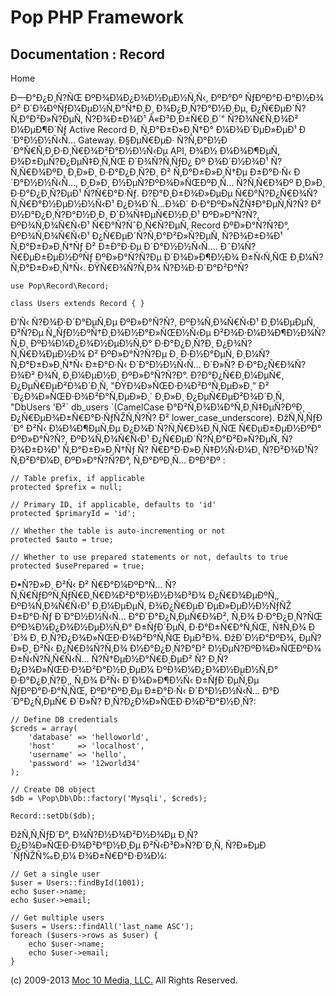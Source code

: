 Pop PHP Framework
=================

Documentation : Record
----------------------

Home

Ð—Ð°Ð¿Ð¸Ñ?ÑŒ ÐºÐ¾Ð¼Ð¿Ð¾Ð½ÐµÐ½Ñ‚Ñ‹, ÐºÐ°Ðº ÑƒÐºÐ°Ð·Ð°Ð½Ð¾ Ð²
Ð´Ð¾ÐºÑƒÐ¼ÐµÐ½Ñ‚Ð°Ñ†Ð¸Ð¸ Ð¾Ð¿Ð¸Ñ?Ð°Ð½Ð¸Ðµ, Ð¿Ñ€ÐµÐ´Ñ?Ñ‚Ð°Ð²Ð»Ñ?ÐµÑ‚
Ñ?Ð¾Ð±Ð¾Ð¹ Â«Ð³Ð¸Ð±Ñ€Ð¸Ð´" Ñ?Ð¾Ñ€Ñ‚Ð¾Ð² Ð¼ÐµÐ¶Ð´Ñƒ Active Record Ð¸
Ñ‚Ð°Ð±Ð»Ð¸Ñ†Ð° Ð¼Ð¾Ð´ÐµÐ»ÐµÐ¹ Ð´Ð°Ð½Ð½Ñ‹Ñ… Gateway. Ð§ÐµÑ€ÐµÐ·
Ñ?Ñ‚Ð°Ð½Ð´Ð°Ñ€Ñ‚Ð¸Ð·Ð¸Ñ€Ð¾Ð²Ð°Ð½Ð½Ñ‹Ðµ API, Ð¾Ð½ Ð¼Ð¾Ð¶ÐµÑ‚
Ð¾Ð±ÐµÑ?Ð¿ÐµÑ‡Ð¸Ñ‚ÑŒ Ð´Ð¾Ñ?Ñ‚ÑƒÐ¿ Ðº Ð¾Ð´Ð½Ð¾Ð¹ Ñ?Ñ‚Ñ€Ð¾ÐºÐ¸ Ð¸Ð»Ð¸
Ð·Ð°Ð¿Ð¸Ñ?Ð¸ Ð² Ñ‚Ð°Ð±Ð»Ð¸Ñ†Ðµ Ð±Ð°Ð·Ñ‹ Ð´Ð°Ð½Ð½Ñ‹Ñ…, Ð¸Ð»Ð¸
Ð½ÐµÑ?ÐºÐ¾Ð»ÑŒÐºÐ¸Ñ… Ñ?Ñ‚Ñ€Ð¾Ðº Ð¸Ð»Ð¸ Ð·Ð°Ð¿Ð¸Ñ?ÐµÐ¹ Ñ?Ñ€Ð°Ð·Ñƒ.
Ð?Ð°Ð¸Ð±Ð¾Ð»ÐµÐµ Ñ€Ð°Ñ?Ð¿Ñ€Ð¾Ñ?Ñ‚Ñ€Ð°Ð½ÐµÐ½Ð½Ñ‹Ð¹ Ð¿Ð¾Ð´Ñ…Ð¾Ð´
Ð·Ð°ÐºÐ»ÑŽÑ‡Ð°ÐµÑ‚Ñ?Ñ? Ð² Ð½Ð°Ð¿Ð¸Ñ?Ð°Ð½Ð¸Ð¸ Ð´Ð¾Ñ‡ÐµÑ€Ð½Ð¸Ð¹
ÐºÐ»Ð°Ñ?Ñ?, ÐºÐ¾Ñ‚Ð¾Ñ€Ñ‹Ð¹ Ñ€Ð°Ñ?ÑˆÐ¸Ñ€Ñ?ÐµÑ‚ Record ÐºÐ»Ð°Ñ?Ñ?Ð°,
ÐºÐ¾Ñ‚Ð¾Ñ€Ñ‹Ð¹ Ð¿Ñ€ÐµÐ´Ñ?Ñ‚Ð°Ð²Ð»Ñ?ÐµÑ‚ Ñ?Ð¾Ð±Ð¾Ð¹ Ñ‚Ð°Ð±Ð»Ð¸Ñ†Ñƒ Ð²
Ð±Ð°Ð·Ðµ Ð´Ð°Ð½Ð½Ñ‹Ñ…. Ð˜Ð¼Ñ? Ñ€ÐµÐ±ÐµÐ½ÐºÑƒ ÐºÐ»Ð°Ñ?Ñ?Ðµ Ð´Ð¾Ð»Ð¶Ð½Ð¾
Ð±Ñ‹Ñ‚ÑŒ Ð¸Ð¼Ñ? Ñ‚Ð°Ð±Ð»Ð¸Ñ†Ñ‹. ÐŸÑ€Ð¾Ñ?Ñ‚Ð¾ Ñ?Ð¾Ð·Ð´Ð°Ð²Ð°Ñ?

    use Pop\Record\Record;

    class Users extends Record { }

Ð’Ñ‹ Ñ?Ð¾Ð·Ð´Ð°ÐµÑ‚Ðµ ÐºÐ»Ð°Ñ?Ñ?, ÐºÐ¾Ñ‚Ð¾Ñ€Ñ‹Ð¹ Ð¸Ð¼ÐµÐµÑ‚ Ð²Ñ?Ðµ
Ñ„ÑƒÐ½ÐºÑ†Ð¸Ð¾Ð½Ð°Ð»ÑŒÐ½Ñ‹Ðµ Ð²Ð¾Ð·Ð¼Ð¾Ð¶Ð½Ð¾Ñ?Ñ‚Ð¸ ÐºÐ¾Ð¼Ð¿Ð¾Ð½ÐµÐ½Ñ‚Ð°
Ð·Ð°Ð¿Ð¸Ñ?Ð¸ Ð¿Ð¾Ñ?Ñ‚Ñ€Ð¾ÐµÐ½Ð¾ Ð² ÐºÐ»Ð°Ñ?Ñ?Ðµ Ð¸ Ð·Ð½Ð°ÐµÑ‚ Ð¸Ð¼Ñ?
Ñ‚Ð°Ð±Ð»Ð¸Ñ†Ñ‹ Ð±Ð°Ð·Ñ‹ Ð´Ð°Ð½Ð½Ñ‹Ñ… Ð´Ð»Ñ? Ð·Ð°Ð¿Ñ€Ð¾Ñ?Ð¾Ð² Ð¾Ñ‚
Ð¸Ð¼ÐµÐ½Ð¸ ÐºÐ»Ð°Ñ?Ñ?Ð°. Ð?Ð°Ð¿Ñ€Ð¸Ð¼ÐµÑ€, Ð¿ÐµÑ€ÐµÐ²Ð¾Ð´Ð¸Ñ‚
"ÐŸÐ¾Ð»ÑŒÐ·Ð¾Ð²Ð°Ñ‚ÐµÐ»Ð¸" Ð² \`Ð¿Ð¾Ð»ÑŒÐ·Ð¾Ð²Ð°Ñ‚ÐµÐ»Ð¸\` Ð¸Ð»Ð¸
Ð¿ÐµÑ€ÐµÐ²Ð¾Ð´Ð¸Ñ‚ "DbUsers 'Ð²\` db\_users \`(CamelCase
Ð°Ð²Ñ‚Ð¾Ð¼Ð°Ñ‚Ð¸Ñ‡ÐµÑ?ÐºÐ¸ Ð¿Ñ€ÐµÐ¾Ð±Ñ€Ð°Ð·ÑƒÑŽÑ‚Ñ?Ñ? Ð²
lower\_case\_underscore). ÐžÑ‚Ñ‚ÑƒÐ´Ð° Ð²Ñ‹ Ð¼Ð¾Ð¶ÐµÑ‚Ðµ
Ð¿Ð¾Ð´Ñ?Ñ‚Ñ€Ð¾Ð¸Ñ‚ÑŒ Ñ€ÐµÐ±ÐµÐ½ÐºÐ° ÐºÐ»Ð°Ñ?Ñ?, ÐºÐ¾Ñ‚Ð¾Ñ€Ñ‹Ð¹
Ð¿Ñ€ÐµÐ´Ñ?Ñ‚Ð°Ð²Ð»Ñ?ÐµÑ‚ Ñ?Ð¾Ð±Ð¾Ð¹ Ñ‚Ð°Ð±Ð»Ð¸Ñ†Ñƒ Ñ?
Ñ€Ð°Ð·Ð»Ð¸Ñ‡Ð½Ñ‹Ð¼Ð¸ Ñ?Ð²Ð¾Ð¹Ñ?Ñ‚Ð²Ð°Ð¼Ð¸ ÐºÐ»Ð°Ñ?Ñ?Ð°, Ñ‚Ð°ÐºÐ¸Ñ…
ÐºÐ°Ðº :

    // Table prefix, if applicable
    protected $prefix = null;

    // Primary ID, if applicable, defaults to 'id'
    protected $primaryId = 'id';

    // Whether the table is auto-incrementing or not
    protected $auto = true;

    // Whether to use prepared statements or not, defaults to true
    protected $usePrepared = true;

Ð•Ñ?Ð»Ð¸ Ð²Ñ‹ Ð² Ñ€Ð°Ð¼ÐºÐ°Ñ… Ñ?Ñ‚Ñ€ÑƒÐºÑ‚ÑƒÑ€Ð¸Ñ€Ð¾Ð²Ð°Ð½Ð½Ð¾Ð³Ð¾
Ð¿Ñ€Ð¾ÐµÐºÑ‚, ÐºÐ¾Ñ‚Ð¾Ñ€Ñ‹Ð¹ Ð¸Ð¼ÐµÐµÑ‚ Ð¾Ð¿Ñ€ÐµÐ´ÐµÐ»ÐµÐ½Ð½ÑƒÑŽ
Ð±Ð°Ð·Ñƒ Ð´Ð°Ð½Ð½Ñ‹Ñ… Ð°Ð´Ð°Ð¿Ñ‚ÐµÑ€Ð¾Ð², Ñ‚Ð¾ Ð·Ð°Ð¿Ð¸Ñ?ÑŒ
ÐºÐ¾Ð¼Ð¿Ð¾Ð½ÐµÐ½Ñ‚Ð° Ð±ÑƒÐ´ÐµÑ‚ Ð·Ð°Ð±Ñ€Ð°Ñ‚ÑŒ, Ñ‡Ñ‚Ð¾ Ð´Ð¾ Ð¸
Ð¸Ñ?Ð¿Ð¾Ð»ÑŒÐ·Ð¾Ð²Ð°Ñ‚ÑŒ ÐµÐ³Ð¾. ÐžÐ´Ð½Ð°ÐºÐ¾, ÐµÑ?Ð»Ð¸ Ð²Ñ‹
Ð¿Ñ€Ð¾Ñ?Ñ‚Ð¾ Ð½Ð°Ð¿Ð¸Ñ?Ð°Ð² Ð½ÐµÑ?ÐºÐ¾Ð»ÑŒÐºÐ¾ Ð±Ñ‹Ñ?Ñ‚Ñ€Ñ‹Ñ…
Ñ?Ñ†ÐµÐ½Ð°Ñ€Ð¸ÐµÐ² Ñ? Ð¸Ñ?Ð¿Ð¾Ð»ÑŒÐ·Ð¾Ð²Ð°Ð½Ð¸ÐµÐ¼ ÐºÐ¾Ð¼Ð¿Ð¾Ð½ÐµÐ½Ñ‚Ð°
Ð·Ð°Ð¿Ð¸Ñ?Ð¸, Ñ‚Ð¾ Ð²Ñ‹ Ð´Ð¾Ð»Ð¶Ð½Ñ‹ Ð±ÑƒÐ´ÐµÑ‚Ðµ ÑƒÐºÐ°Ð·Ð°Ñ‚ÑŒ,
ÐºÐ°ÐºÐ¸Ðµ Ð±Ð°Ð·Ñ‹ Ð´Ð°Ð½Ð½Ñ‹Ñ… Ð°Ð´Ð°Ð¿Ñ‚ÐµÑ€ Ð´Ð»Ñ?
Ð¸Ñ?Ð¿Ð¾Ð»ÑŒÐ·Ð¾Ð²Ð°Ð½Ð¸Ñ?:

    // Define DB credentials
    $creds = array(
        'database' => 'helloworld',
        'host'     => 'localhost',
        'username' => 'hello',
        'password' => '12world34'
    );

    // Create DB object
    $db = \Pop\Db\Db::factory('Mysqli', $creds);

    Record::setDb($db);

ÐžÑ‚Ñ‚ÑƒÐ´Ð°, Ð¾Ñ?Ð½Ð¾Ð²Ð½Ð¾Ðµ Ð¸Ñ?Ð¿Ð¾Ð»ÑŒÐ·Ð¾Ð²Ð°Ð½Ð¸Ðµ
Ð²Ñ‹Ð³Ð»Ñ?Ð´Ð¸Ñ‚ Ñ?Ð»ÐµÐ´ÑƒÑŽÑ‰Ð¸Ð¼ Ð¾Ð±Ñ€Ð°Ð·Ð¾Ð¼:

    // Get a single user
    $user = Users::findById(1001);
    echo $user->name;
    echo $user->email;

    // Get multiple users
    $users = Users::findAll('last_name ASC');
    foreach ($users->rows as $user) {
        echo $user->name;
        echo $user->email;
    }

\(c) 2009-2013 [Moc 10 Media, LLC.](http://www.moc10media.com) All
Rights Reserved.
